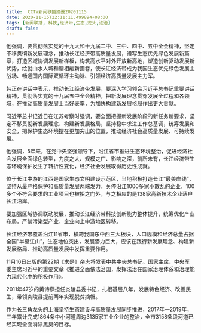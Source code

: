 ```yaml
---
title:  CCTV新闻联播摘要20201115
date: 2020-11-15T22:11:11.499894+08:00
tags: [新闻联播, 科技,经济带,生态,龙头,法治]
draft: false
---
```


他强调，要贯彻落实党的十九大和十九届二中、三中、四中、五中全会精神，坚定不移贯彻新发展理念，推动长江<span class="keywords_content">经济带</span>高质量发展，谱写<span class="keywords_content">生态</span>优先绿色发展新篇章，打造区域协调发展新样板，构筑高水平对外开放新高地，塑造创新驱动发展新优势，绘就山水人城和谐相融新画卷，使长江<span class="keywords_content">经济带</span>成为我国<span class="keywords_content">生态</span>优先绿色发展主战场、畅通国内国际双循环主动脉、引领经济高质量发展主力军。

韩正在讲话中表示，推动长江<span class="keywords_content">经济带</span>发展，要深入学习领会习近平总书记重要讲话精神，贯彻落实党的十九届五中全会精神，把新发展理念贯穿发展全过程和各领域，在推动高质量发展上当好表率，为加快构建新发展格局作出更大贡献。

习近平总书记近日在江苏考察时强调，要全面把握新发展阶段的新任务新要求，坚定不移贯彻新发展理念、构建新发展格局，坚持稳中求进工作总基调，统筹发展和安全，把保护<span class="keywords_content">生态</span>环境摆在更加突出的位置，推动经济社会高质量发展、可持续发展。

他强调，5年来，在党中央坚强领导下，沿江省市推进<span class="keywords_content">生态</span>环境整治，促进经济社会发展全面绿色转型，力度之大、规模之广、影响之深，前所未有，长江<span class="keywords_content">经济带</span><span class="keywords_content">生态</span>环境保护发生了转折性变化，经济社会发展取得历史性成就。

位于长江中游的江西是国家<span class="keywords_content">生态</span>文明建设示范区，当地积极打造长江“最美岸线”，坚持从最严格保护和高质量发展两端发力，关停沿江1000多家小散乱的企业，100多个不符合要求的工业项目也被拒之门外，与之相应的是138家高新技术企业落户长江沿岸。

要加强区域协调联动发展，推动长江<span class="keywords_content">经济带</span><span class="keywords_fund">科技</span>创新能力整体提升，统筹优化产业布局，严禁污染型产业、企业向上中游地区转移。

长江<span class="keywords_content">经济带</span>覆盖沿江11省市，横跨我国东中西三大板块，人口规模和经济总量占据全国“半壁江山”，<span class="keywords_content">生态</span>地位突出，发展潜力巨大，应该在践行新发展理念、构建新发展格局、推动高质量发展中发挥重要作用。

11月16日出版的第22期《求是》杂志将发表中共中央总书记、国家主席、中央军委主席习近平的重要文章《推进全面依<span class="keywords_content">法治</span>国，发挥<span class="keywords_content">法治</span>在国家治理体系和治理能力现代化中的积极作用》。

2011年47岁的黄诗燕担任炎陵县委书记，扎根基层八年，发展特色经济、改善民生，带领炎陵县提前两年实现脱贫摘帽。

作为长三角<span class="keywords_fund">龙头</span>的上海坚持<span class="keywords_content">生态</span>建设与高质量发展同步推进，2017年—2019年，三年累计完成1864条中小河道周边3135家工业企业的整治，全市3158条段河道已经实现全面消除黑臭的目标。
